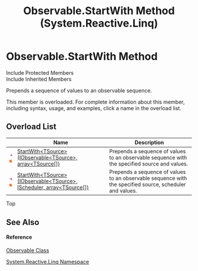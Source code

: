 ﻿---
title: Observable.StartWith Method  (System.Reactive.Linq)
TOCTitle: StartWith Method
ms:assetid: Overload:System.Reactive.Linq.Observable.StartWith
ms:mtpsurl: https://msdn.microsoft.com/en-us/library/system.reactive.linq.observable.startwith(v=VS.103)
ms:contentKeyID: 36068661
ms.date: 06/28/2011
mtps_version: v=VS.103
f1_keywords:
- System.Reactive.Linq.Observable.StartWith
- System.Reactive.Linq.Observable.StartWith``1
dev_langs:
- CSharp
- JScript
- VB
- FSharp
---

# Observable.StartWith Method

Include Protected Members  
Include Inherited Members  

Prepends a sequence of values to an observable sequence.

This member is overloaded. For complete information about this member, including syntax, usage, and examples, click a name in the overload list.

## Overload List

<table>
<thead>
<tr class="header">
<th> </th>
<th>Name</th>
<th>Description</th>
</tr>
</thead>
<tbody>
<tr class="odd">
<td><img src="images\Hh303103.pubmethod(en-us,VS.103).gif" title="Public method" alt="Public method" /><img src="images\Hh244319.static(en-us,VS.103).gif" title="Static member" alt="Static member" /></td>
<td><a href="https://msdn.microsoft.com/en-us/library/m:system.reactive.linq.observable.startwith%60%601(system.iobservable%7b%60%600%7d%2c%60%600%5b%5d)(v=VS.103)">StartWith&lt;TSource&gt;(IObservable&lt;TSource&gt;, array&lt;TSource[])</a></td>
<td>Prepends a sequence of values to an observable sequence with the specified source and values.</td>
</tr>
<tr class="even">
<td><img src="images\Hh303103.pubmethod(en-us,VS.103).gif" title="Public method" alt="Public method" /><img src="images\Hh244319.static(en-us,VS.103).gif" title="Static member" alt="Static member" /></td>
<td><a href="https://msdn.microsoft.com/en-us/library/m:system.reactive.linq.observable.startwith%60%601(system.iobservable%7b%60%600%7d%2csystem.reactive.concurrency.ischeduler%2c%60%600%5b%5d)(v=VS.103)">StartWith&lt;TSource&gt;(IObservable&lt;TSource&gt;, IScheduler, array&lt;TSource[])</a></td>
<td>Prepends a sequence of values to an observable sequence with the specified source, scheduler and values.</td>
</tr>
</tbody>
</table>

Top

## See Also

#### Reference

[Observable Class](hh244252\(v=vs.103\).md)

[System.Reactive.Linq Namespace](hh211929\(v=vs.103\).md)

